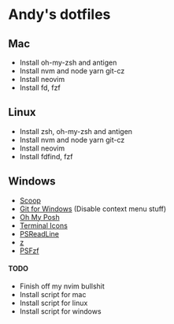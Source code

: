# Andy's dotfiles

## Mac
- Install oh-my-zsh and antigen
- Install nvm and node yarn git-cz
- Install neovim
- Install fd, fzf

## Linux
- Install zsh, oh-my-zsh and antigen
- Install nvm and node yarn git-cz
- Install neovim
- Install fdfind, fzf

## Windows
- [Scoop](https://scoop.sh/)
- [Git for Windows](https://gitforwindows.org/) (Disable context menu stuff)
- [Oh My Posh](https://ohmyposh.dev/)
- [Terminal Icons](https://github.com/devblackops/Terminal-Icons)
- [PSReadLine](https://docs.microsoft.com/en-us/powershell/module/psreadline/)
- [z](https://www.powershellgallery.com/packages/z)
- [PSFzf](https://github.com/kelleyma49/PSFzf)


#### TODO
- Finish off my nvim bullshit
- Install script for mac 
- Install script for linux
- Install script for windows
